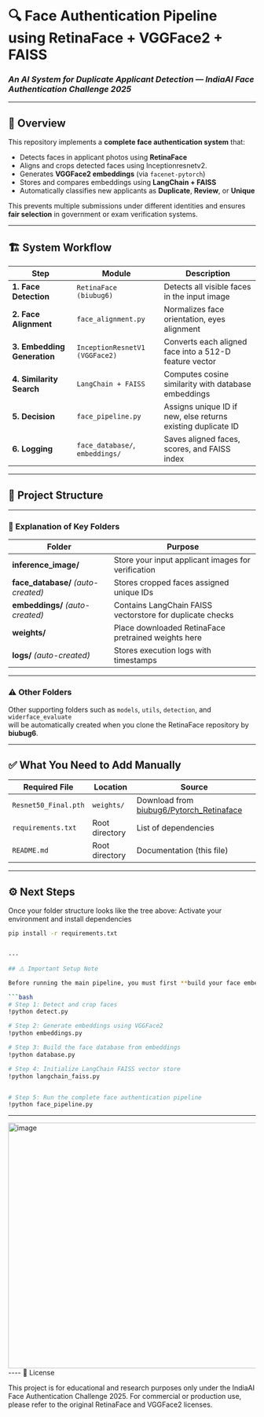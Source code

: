 # 🔍 Face Authentication Pipeline using RetinaFace + VGGFace2 + FAISS
### *An AI System for Duplicate Applicant Detection — IndiaAI Face Authentication Challenge 2025*

---

## 🧠 Overview

This repository implements a **complete face authentication system** that:
- Detects faces in applicant photos using **RetinaFace**  
- Aligns and crops detected faces using Inceptionresnetv2.
- Generates **VGGFace2 embeddings** (via `facenet-pytorch`)
- Stores and compares embeddings using **LangChain + FAISS**
- Automatically classifies new applicants as **Duplicate**, **Review**, or **Unique**

This prevents multiple submissions under different identities and ensures **fair selection** in government or exam verification systems.

---

## 🏗️ System Workflow

| Step | Module | Description |
|------|---------|-------------|
| **1. Face Detection** | `RetinaFace (biubug6)` | Detects all visible faces in the input image |
| **2. Face Alignment** | `face_alignment.py` | Normalizes face orientation, eyes alignment |
| **3. Embedding Generation** | `InceptionResnetV1 (VGGFace2)` | Converts each aligned face into a 512-D feature vector |
| **4. Similarity Search** | `LangChain + FAISS` | Computes cosine similarity with database embeddings |
| **5. Decision** | `face_pipeline.py` | Assigns unique ID if new, else returns existing duplicate ID |
| **6. Logging** | `face_database/`, `embeddings/` | Saves aligned faces, scores, and FAISS index |

---

## 📁 Project Structure

---

### 🧩 Explanation of Key Folders

| Folder | Purpose |
|--------|----------|
| **inference_image/** | Store your input applicant images for verification |
| **face_database/** *(auto-created)* | Stores cropped faces assigned unique IDs |
| **embeddings/** *(auto-created)* | Contains LangChain FAISS vectorstore for duplicate checks |
| **weights/** | Place downloaded RetinaFace pretrained weights here |
| **logs/** *(auto-created)* | Stores execution logs with timestamps |

---

### ⚠️ Other Folders

Other supporting folders such as `models`, `utils`, `detection`, and `widerface_evaluate`  
will be automatically created when you clone the RetinaFace repository by **biubug6**.

---

## ✅ What You Need to Add Manually

| Required File | Location | Source |
|----------------|-----------|---------|
| `Resnet50_Final.pth` | `weights/` | Download from [biubug6/Pytorch_Retinaface](https://github.com/biubug6/Pytorch_Retinaface) |
| `requirements.txt` | Root directory | List of dependencies |
| `README.md` | Root directory | Documentation (this file) |

---

## ⚙️ Next Steps

Once your folder structure looks like the tree above:
Activate your environment and install dependencies  
   ```bash
   pip install -r requirements.txt


---

## ⚠️ Important Setup Note

Before running the main pipeline, you must first **build your face embedding database** using the default steps below:

```bash
# Step 1: Detect and crop faces
!python detect.py

# Step 2: Generate embeddings using VGGFace2
!python embeddings.py

# Step 3: Build the face database from embeddings
!python database.py

# Step 4: Initialize LangChain FAISS vector store
!python langchain_faiss.py


# Step 5: Run the complete face authentication pipeline
!python face_pipeline.py
```
----
<img width="720" height="500" alt="image" src="https://github.com/user-attachments/assets/be97deca-ffdb-468a-9416-02642050837c" />
----
📜 License

This project is for educational and research purposes only under the IndiaAI Face Authentication Challenge 2025.
For commercial or production use, please refer to the original RetinaFace and VGGFace2 licenses.
